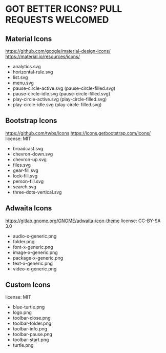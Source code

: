 
# GOT BETTER ICONS? PULL REQUESTS WELCOMED

## Material Icons

https://github.com/google/material-design-icons/
https://material.io/resources/icons/

* analytics.svg
* horizontal-rule.svg
* list.svg
* menu.svg
* pause-circle-active.svg (pause-circle-filled.svg)
* pause-circle-idle.svg (pause-circle-filled.svg)
* play-circle-active.svg (play-circle-filled.svg)
* play-circle-idle.svg (play-circle-filled.svg)

## Bootstrap Icons

https://github.com/twbs/icons
https://icons.getbootstrap.com/icons/
license: MIT

* broadcast.svg
* chevron-down.svg
* chevron-up.svg
* files.svg
* gear-fill.svg
* lock-fill.svg
* person-fill.svg
* search.svg
* three-dots-vertical.svg

## Adwaita Icons

https://gitlab.gnome.org/GNOME/adwaita-icon-theme
license: CC-BY-SA 3.0

* audio-x-generic.png
* folder.png
* font-x-generic.png
* image-x-generic.png
* package-x-generic.png
* text-x-generic.png
* video-x-generic.png

## Custom Icons

license: MIT

* blue-turtle.png
* logo.png
* toolbar-close.png
* toolbar-folder.png
* toolbar-info.png
* toolbar-pause.png
* toolbar-start.png
* turtle.png

